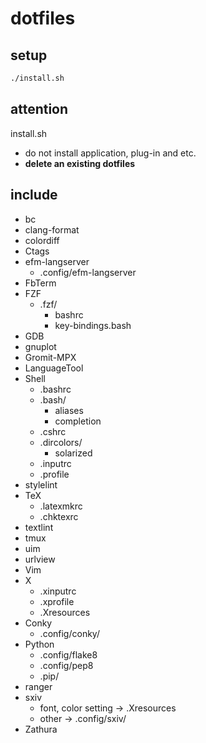 # dotfiles

## setup

````sh
./install.sh
````

## attention

install.sh

* do not install application, plug-in and etc.
* __delete an existing dotfiles__

## include

* bc
* clang-format
* colordiff
* Ctags
* efm-langserver
  * .config/efm-langserver
* FbTerm
* FZF
  * .fzf/
    * bashrc
    * key-bindings.bash
* GDB
* gnuplot
* Gromit-MPX
* LanguageTool
* Shell
  * .bashrc
  * .bash/
    * aliases  
    * completion
  * .cshrc
  * .dircolors/
    * solarized
  * .inputrc
  * .profile
* stylelint
* TeX
  * .latexmkrc
  * .chktexrc
* textlint
* tmux
* uim
* urlview
* Vim
* X
  * .xinputrc
  * .xprofile
  * .Xresources
* Conky
  * .config/conky/
* Python
  * .config/flake8
  * .config/pep8
  * .pip/
* ranger
* sxiv
  * font, color setting → .Xresources
  * other → .config/sxiv/
* Zathura
